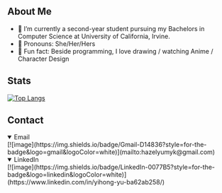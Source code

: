 ## About Me
+ 📖 I’m currently a second-year student pursuing my Bachelors in Computer Science at University of California, Irvine.
+ 🦆 Pronouns: She/Her/Hers
+ 🎨 Fun fact: Beside programming, I love drawing / watching Anime / Character Design

## Stats
[![Top Langs](https://github-readme-stats.vercel.app/api/top-langs/?username=HazelYuAhiru)](https://github.com/HazelYuAhiru/github-readme-stats)

## Contact
<details open> 
    <summary> 
      Email
    </summary>
      [![image](https://img.shields.io/badge/Gmail-D14836?style=for-the-badge&logo=gmail&logoColor=white)](mailto:hazelyumyk@gmail.com)
</details>
<details open> 
    <summary> 
      LinkedIn
    </summary>
[![image](https://img.shields.io/badge/LinkedIn-0077B5?style=for-the-badge&logo=linkedin&logoColor=white)](https://www.linkedin.com/in/yihong-yu-ba62ab258/)
</details>

